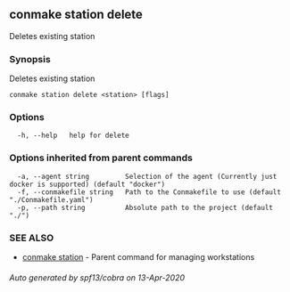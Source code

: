## conmake station delete

Deletes existing station

### Synopsis

Deletes existing station

```
conmake station delete <station> [flags]
```

### Options

```
  -h, --help   help for delete
```

### Options inherited from parent commands

```
  -a, --agent string         Selection of the agent (Currently just docker is supported) (default "docker")
  -f, --conmakefile string   Path to the Conmakefile to use (default "./Conmakefile.yaml")
  -p, --path string          Absolute path to the project (default "./")
```

### SEE ALSO

* [conmake station](conmake_station.md)	 - Parent command for managing workstations

###### Auto generated by spf13/cobra on 13-Apr-2020
